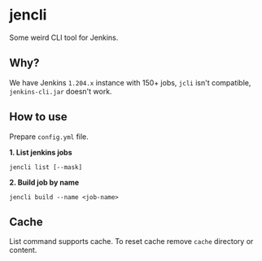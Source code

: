 # jencli

Some weird CLI tool for Jenkins.

## Why?

We have Jenkins `1.204.x` instance with 150+ jobs, `jcli` isn't compatible, `jenkins-cli.jar` doesn't work.

## How to use

Prepare `config.yml` file.

**1. List jenkins jobs**

```shell
jencli list [--mask]
```

**2. Build job by name**

```shell
jencli build --name <job-name>
```

## Cache

List command supports cache. To reset cache remove `cache` directory or content.